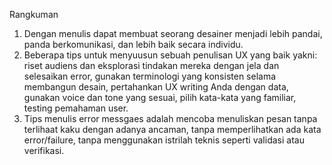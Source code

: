 Rangkuman

1. Dengan menulis dapat membuat seorang desainer menjadi lebih pandai, panda berkomunikasi, dan lebih baik secara individu.
2. Beberapa tips untuk menyuusun sebuah penulisan UX yang baik yakni: riset audiens dan eksplorasi tindakan mereka dengan jela dan selesaikan error, gunakan terminologi yang konsisten selama membangun desain, pertahankan UX writing Anda dengan data, gunakan voice dan tone yang sesuai, pilih kata-kata yang familiar, testing pemahaman user.
3. Tips menulis error messgaes adalah mencoba menuliskan pesan tanpa terlihaat kaku dengan adanya ancaman, tanpa memperlihatkan ada kata error/failure, tanpa menggunakan istrilah teknis seperti validasi atau verifikasi.
